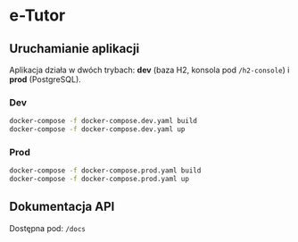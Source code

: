# e-Tutor

## Uruchamianie aplikacji

Aplikacja działa w dwóch trybach: **dev** (baza H2, konsola pod `/h2-console`) i **prod** (PostgreSQL).

### Dev
```sh
docker-compose -f docker-compose.dev.yaml build
docker-compose -f docker-compose.dev.yaml up
```

### Prod
```sh
docker-compose -f docker-compose.prod.yaml build
docker-compose -f docker-compose.prod.yaml up
```

## Dokumentacja API
Dostępna pod: `/docs`

